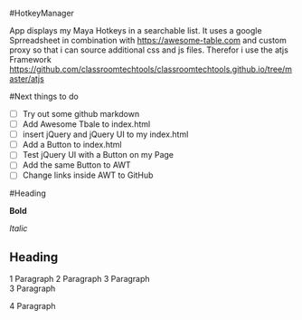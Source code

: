 #HotkeyManager

App displays my Maya Hotkeys in a searchable list. It uses a google Sprreadsheet in combination with https://awesome-table.com and custom proxy so that i can source additional css and js files. Therefor i use the atjs Framework https://github.com/classroomtechtools/classroomtechtools.github.io/tree/master/atjs


#Next things to do

- [ ] Try out some github markdown
- [ ] Add Awesome Tbale to index.html
- [ ] insert jQuery and jQuery UI to my index.html
- [ ] Add a Button to index.html
- [ ] Test jQuery UI with a Button on my Page
- [ ] Add the same Button to AWT
- [ ] Change links inside AWT to GitHub

#Heading

**Bold**

*Italic*

Heading
---

1 Paragraph
2 Paragraph
3 Paragraph  
3 Paragraph

4 Paragraph